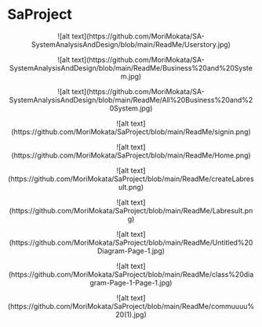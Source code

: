 # SaProject
<p align="center">
![alt text](https://github.com/MoriMokata/SA-SystemAnalysisAndDesign/blob/main/ReadMe/Userstory.jpg)
</p>
<p align="center">
![alt text](https://github.com/MoriMokata/SA-SystemAnalysisAndDesign/blob/main/ReadMe/Business%20and%20System.jpg)
</p>
 <p align="center">
![alt text](https://github.com/MoriMokata/SA-SystemAnalysisAndDesign/blob/main/ReadMe/All%20Business%20and%20System.jpg)
</p>
<p align="center">
![alt text](https://github.com/MoriMokata/SaProject/blob/main/ReadMe/signin.png)
</p>
 <p align="center">
![alt text](https://github.com/MoriMokata/SaProject/blob/main/ReadMe/Home.png)
</p>
 <p align="center">
![alt text](https://github.com/MoriMokata/SaProject/blob/main/ReadMe/createLabresult.png)
</p>
 <p align="center">
![alt text](https://github.com/MoriMokata/SaProject/blob/main/ReadMe/Labresult.png)
</p>
 <p align="center">
![alt text](https://github.com/MoriMokata/SaProject/blob/main/ReadMe/Untitled%20Diagram-Page-1.jpg)
</p>
<p align="center">
![alt text](https://github.com/MoriMokata/SaProject/blob/main/ReadMe/class%20diagram-Page-1-Page-1.jpg)
</p>
 <p align="center">
![alt text](https://github.com/MoriMokata/SaProject/blob/main/ReadMe/commuuuu%20(1).jpg)
</p>
